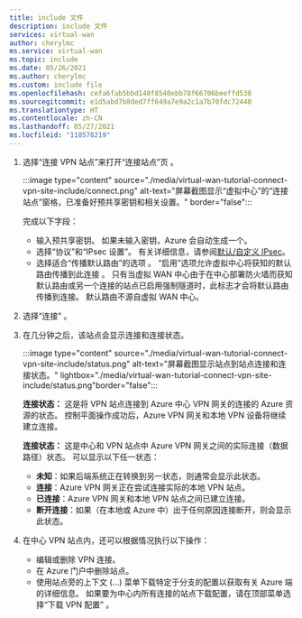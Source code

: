```yaml
---
title: include 文件
description: include 文件
services: virtual-wan
author: cherylmc
ms.service: virtual-wan
ms.topic: include
ms.date: 05/26/2021
ms.author: cherylmc
ms.custom: include file
ms.openlocfilehash: cefa6fab5bbd140f8540ebb78f66706beeffd530
ms.sourcegitcommit: e1d5abd7b8ded7ff649a7e9a2c1a7b70fdc72440
ms.translationtype: HT
ms.contentlocale: zh-CN
ms.lasthandoff: 05/27/2021
ms.locfileid: "110578219"
---
```

1. 选择“连接 VPN 站点”来打开“连接站点”页   。

   :::image type="content" source="./media/virtual-wan-tutorial-connect-vpn-site-include/connect.png" alt-text="屏幕截图显示“虚拟中心”的“连接站点”窗格，已准备好预共享密钥和相关设置。" border="false":::

   完成以下字段：

   * 输入预共享密钥。 如果未输入密钥，Azure 会自动生成一个。
   * 选择“协议”和“IPsec 设置”。 有关详细信息，请参阅[默认/自定义 IPsec](../articles/virtual-wan/virtual-wan-ipsec.md)。
   * 选择适合“传播默认路由”的选项  。 “启用”选项允许虚拟中心将获知的默认路由传播到此连接  。 只有当虚拟 WAN 中心由于在中心部署防火墙而获知默认路由或另一个连接的站点已启用强制隧道时，此标志才会将默认路由传播到连接。 默认路由不源自虚拟 WAN 中心。

2. 选择“连接”  。
3. 在几分钟之后，该站点会显示连接和连接状态。

   :::image type="content" source="./media/virtual-wan-tutorial-connect-vpn-site-include/status.png" alt-text="屏幕截图显示站点到站点连接和连接状态。" lightbox="./media/virtual-wan-tutorial-connect-vpn-site-include/status.png"border="false":::

   **连接状态：** 这是将 VPN 站点连接到 Azure 中心 VPN 网关的连接的 Azure 资源的状态。 控制平面操作成功后，Azure VPN 网关和本地 VPN 设备将继续建立连接。

   **连接状态：** 这是中心和 VPN 站点中 Azure VPN 网关之间的实际连接（数据路径）状态。 可以显示以下任一状态：

    * **未知**：如果后端系统正在转换到另一状态，则通常会显示此状态。
    * **连接**：Azure VPN 网关正在尝试连接实际的本地 VPN 站点。
    * **已连接**：Azure VPN 网关和本地 VPN 站点之间已建立连接。
    * **断开连接**：如果（在本地或 Azure 中）出于任何原因连接断开，则会显示此状态。
4. 在中心 VPN 站点内，还可以根据情况执行以下操作： 

   * 编辑或删除 VPN 连接。
   * 在 Azure 门户中删除站点。
   * 使用站点旁的上下文 (…) 菜单下载特定于分支的配置以获取有关 Azure 端的详细信息。 如果要为中心内所有连接的站点下载配置，请在顶部菜单选择“下载 VPN 配置”  。
